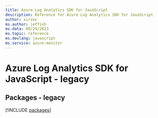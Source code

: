 ```yaml
---
title: Azure Log Analytics SDK for JavaScript
description: Reference for Azure Log Analytics SDK for JavaScript
author: xirzec
ms.author: jeffish
ms.data: 09/29/2023
ms.topic: reference
ms.devlang: javascript
ms.service: azure-monitor
---
```

# Azure Log Analytics SDK for JavaScript - legacy
## Packages - legacy
[!INCLUDE [packages](log-analytics-index.md)]